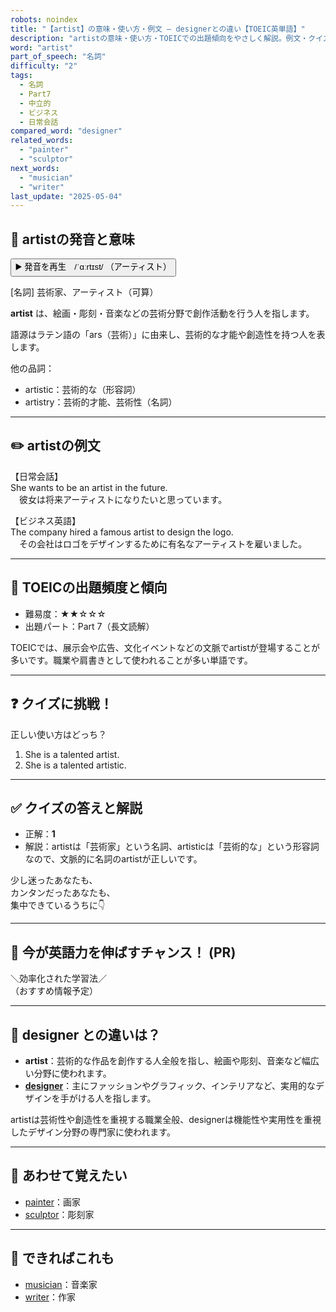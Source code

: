 ```yaml
---
robots: noindex
title: "【artist】の意味・使い方・例文 ― designerとの違い【TOEIC英単語】"
description: "artistの意味・使い方・TOEICでの出題傾向をやさしく解説。例文・クイズ付きでdesignerとの違いもわかりやすく学べます。"
word: "artist"
part_of_speech: "名詞"
difficulty: "2"
tags:
  - 名詞
  - Part7
  - 中立的
  - ビジネス
  - 日常会話
compared_word: "designer"
related_words:
  - "painter"
  - "sculptor"
next_words:
  - "musician"
  - "writer"
last_update: "2025-05-04"
---
```


## 🔰 artistの発音と意味

<button class="play-audio" onclick="playTTS('artist')">
  <span class="play-audio-main">
    ▶️ 発音を再生　/ˈɑːrtɪst/
  </span>
  <span class="play-audio-sub">
    （アーティスト）
  </span>
</button>

[名詞] 芸術家、アーティスト（可算）

**artist** は、絵画・彫刻・音楽などの芸術分野で創作活動を行う人を指します。

語源はラテン語の「ars（芸術）」に由来し、芸術的な才能や創造性を持つ人を表します。

他の品詞：  
- artistic：芸術的な（形容詞）
- artistry：芸術的才能、芸術性（名詞）

---

## ✏️ artistの例文

【日常会話】  
She wants to be an artist in the future.  
　彼女は将来アーティストになりたいと思っています。

【ビジネス英語】  
The company hired a famous artist to design the logo.  
　その会社はロゴをデザインするために有名なアーティストを雇いました。

---

## 🎯 TOEICの出題頻度と傾向

- 難易度：★★☆☆☆
- 出題パート：Part 7（長文読解）

TOEICでは、展示会や広告、文化イベントなどの文脈でartistが登場することが多いです。職業や肩書きとして使われることが多い単語です。

---

## ❓ クイズに挑戦！

正しい使い方はどっち？

1. She is a talented artist.  
2. She is a talented artistic.

---

## ✅ クイズの答えと解説

- 正解：**1**
- 解説：artistは「芸術家」という名詞、artisticは「芸術的な」という形容詞なので、文脈的に名詞のartistが正しいです。

少し迷ったあなたも、  
カンタンだったあなたも、  
集中できているうちに👇️

---

## 🚀 今が英語力を伸ばすチャンス！ (PR)

<div class="info-center">
＼効率化された学習法／<br>  
（おすすめ情報予定）
</div>

---

## 🤔  designer との違いは？

- **artist**：芸術的な作品を創作する人全般を指し、絵画や彫刻、音楽など幅広い分野に使われます。
- **[designer](/word/designer)**：主にファッションやグラフィック、インテリアなど、実用的なデザインを手がける人を指します。

artistは芸術性や創造性を重視する職業全般、designerは機能性や実用性を重視したデザイン分野の専門家に使われます。

---

## 🧩 あわせて覚えたい

- [painter](/word/painter)：画家
- [sculptor](/word/sculptor)：彫刻家

---

## 📖 できればこれも

- [musician](/word/musician)：音楽家
- [writer](/word/writer)：作家

<!-- cvid: aid38_bid40 -->
